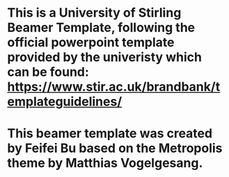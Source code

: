 # This is a University of Stirling Beamer Template, following the official powerpoint template provided by the univeristy which can be found: https://www.stir.ac.uk/brandbank/templateguidelines/
# This beamer template was created by Feifei Bu based on the Metropolis theme by Matthias Vogelgesang. 
